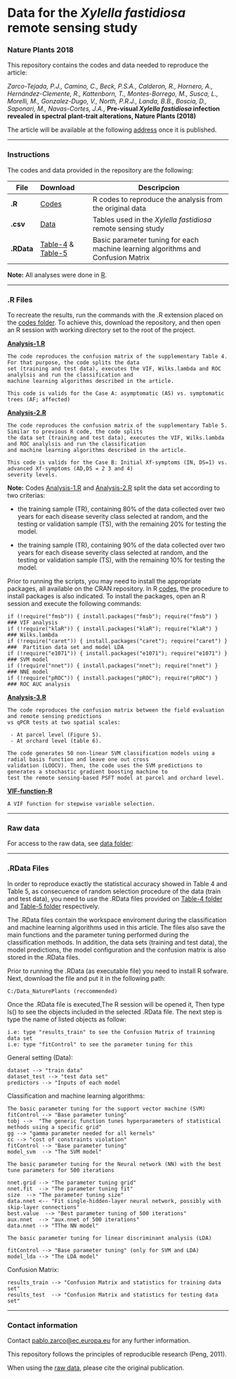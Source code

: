 
# Data for the <i>Xylella fastidiosa</i> remote sensing study
### Nature Plants 2018 

This repository contains the codes and data needed to reproduce the article:

*Zarco-Tejada, P.J., Camino, C., Beck, P.S.A., Calderon, R., Hornero, A., Hernández-Clemente, R., Kattenborn, T., Montes-Borrego, M., Susca, L., Morelli, M., Gonzalez-Dugo, V., North, P.R.J., Landa, B.B., Boscia, D., Saponari, M., Navas-Cortes, J.A.,* <b>Pre-visual <i>Xylella fastidiosa</i> infection revealed in spectral plant-trait alterations, Nature Plants (2018)</b>

The article will be available at the following [address](https://www.nature.com/nplants/) once it is published.
___

### Instructions

The codes and data provided in the repository are the following:
 
| File | Download | Descripcion |
| ------------- |:-------------| -----|
| **.R** | [Codes](https://github.com/Quantalab/Xf-NPlants-2018/tree/master/codes) | R codes to reproduce the analysis from the original data |
| **.csv** | [Data](https://github.com/Quantalab/Xf-NPlants-2018/tree/master/Data) | Tables used in the <i>Xylella fastidiosa</i> remote sensing study|
| **.RData** | [Table-4](https://github.com/Quantalab/Xf-NPlants-2018/tree/master/Table_4) & [Table-5](https://github.com/Quantalab/Xf-NPlants-2018/tree/master/Table_5) | Basic parameter tuning for each machine learning algorithms and Confusion Matrix|

<b>Note:</b> All analyses were done in [R](https://cran.r-project.org/). 
___

### .R Files

To recreate the results, run the commands with the .R extension placed on the [codes folder](https://github.com/Quantalab/Xf-NPlants-2018/tree/master/codes). To achieve this, download the repository, and then open an R session with working directory set to the root of the project.

<b>[Analysis-1.R](https://github.com/Quantalab/Xf-NPlants-2018/blob/master/codes/Analysis1.R) </b>
<br/> 
```
The code reproduces the confusion matrix of the supplementary Table 4. For that purpose, the code splits the data 
set (training and test data), executes the VIF, Wilks.lambda and ROC analylsis and run the classification and
machine learning algorithms described in the article.

This code is valids for the Case A: asymptomatic (AS) vs. symptomatic trees (AF; affected)
```
<b>[Analysis-2.R](https://github.com/Quantalab/Xf-NPlants-2018/blob/master/codes/Analysis2.R) </b><br/>

```
The code reproduces the confusion matrix of the supplementary Table 5. Similar to previous R code, the code splits
the data set (training and test data), executes the VIF, Wilks.lambda and ROC analylsis and run the classification 
and machine learning algorithms described in the article.

This code is valids for the Case B: Initial Xf-symptoms (IN, DS=1) vs. advanced Xf-symptoms (AD,DS = 2 3 and 4) 
severity levels. 
```
<b>Note:</b> Codes [Analysis-1.R](https://github.com/Quantalab/Xf-NPlants-2018/blob/master/codes/Analysis1.R) and [Analysis-2.R](https://github.com/Quantalab/Xf-NPlants-2018/blob/master/codes/Analysis2.R) split the data set according to two criterias:
<br>
 - the training sample (TR), containing 80% of the data collected over two years for each disease severity class selected at random, and the testing or validation sample (TS), with the remaining 20% for testing  the model.

 - the training sample (TR), containing 90% of the data collected over two years for each disease severity class selected at random, and the testing or validation sample (TS), with the remaining 10% for testing  the model.
 
Prior to running the scripts, you may need to install the appropriate packages, all available on the CRAN repository. In R [codes](https://github.com/Quantalab/Xf-NPlants-2018/tree/master/codes), the procedure to install packages is also indicated. To install the packages, open an R session and execute the following commands:
 
```
if (!require("fmsb")) { install.packages("fmsb"); require("fmsb") }  ### VIF analysis
if (!require("klaR")) { install.packages("klaR"); require("klaR") }  ### Wilks.lambda
if (!require("caret")) { install.packages("caret"); require("caret") }  ###  Partition data set and model LDA
if (!require("e1071")) { install.packages("e1071"); require("e1071") }  ### SVM model
if (!require("nnet")) { install.packages("nnet"); require("nnet") }  ### NNE model
if (!require("pROC")) { install.packages("pROC"); require("pROC") }  ### ROC AUC analysis
```
<b>[Analysis-3.R](https://github.com/Quantalab/Xf-NPlants-2018/blob/master/codes/Analysis3.R)</b><br/>
```
The code reproduces the confusion matrix between the field evaluation and remote sensing predictions 
vs qPCR tests at two spatial scales:

 - At parcel level (Figure 5).
 - At orchard level (table 6).
 
The code generates 50 non-linear SVM classification models using a radial basis function and leave one out cross 
validation (LOOCV). Then, the code uses the SVM predictions to generates a stochastic gradient boosting machine to 
test the remote sensing-based PSFT model at parcel and orchard level. 
```
<b>[ VIF-function-R](https://github.com/Quantalab/Xf-NPlants-2018/blob/master/codes/vif_function.r)</b><br/>
```
A VIF function for stepwise variable selection.

```
___

### Raw data

For access to the raw data, see [data folder](https://github.com/Quantalab/Xf-NPlants-2018/tree/master/Data):</b>
___

### .RData Files

In order to reproduce exactly the statistical accuracy showed in Table 4 and Table 5, as consecuence of random selection procedure of the data (train and test data), you need to use the .RData files provided on [Table-4 folder](https://github.com/Quantalab/Xf-NPlants-2018/tree/master/Table_4) and [Table-5 folder](https://github.com/Quantalab/Xf-NPlants-2018/tree/master/Table_4) respectively. 

The .RData files contain the workspace enviroment during the classification and machine learning algorithms used in this article. The files also save the main functions and the parameter tuning performed during the classification methods. In addition, the data sets (training and test data), the model predictions, the model configuration and the confusion matrix is also stored in the .RData files.

Prior to running the .RData (as executable file)  you need to install R sofware. Next, download the file and put it in the following path:
```
C:/Data_NaturePlants (reccommended)
```
Once the .RData file is executed,The R session will be opened it, Then type ls() to see the objects included in the selected .RData file. The next step is type the name of listed objects as follow:

````
i.e: type "results_train" to see the Confusion Matrix of trainning data set
i.e: type "fitControl" to see the parameter tuning for this
````
General setting (Data):
````
dataset --> "train data"
dataset_test --> "test data set"
predictors --> "Inputs of each model
````
Classification and machine learning algorithms:
````
The basic parameter tuning for the support vector machine (SVM)
fitControl --> "Base parameter tuning" 
tobj -->  "The generic function tunes hyperparameters of statistical methods using a specific grid" 
gg --> "gamma parameter needed for all kernels" 
cc --> "cost of constraints violation"
fitControl --> "Base parameter tuning"
model_svm  --> "The SVM model"

The basic parameter tuning for the Neural network (NN) with the best tune parameters for 500 iterations

nnet.grid --> "The parameter tuning grid"
nnet.fit  --> "The parameter tuning fit"
size  --> "The parameter tuning size"
data.nnet <-- "Fit single-hidden-layer neural network, possibly with skip-layer connections"
best.value  --> "Best parameter tuning of 500 iterations"
aux.nnet  --> "aux.nnet of 500 iterations"
data.nnet --> "TThe NN model"

The basic parameter tuning for linear discriminant analysis (LDA)

fitControl --> "Base parameter tuning" (only for SVM and LDA)
model_lda --> "The LDA model"
````
Confusion Matrix:
````
results_train --> "Confusion Matrix and statistics for training data set"
results_test  --> "Confusion Matrix and statistics for testing data set"
````
___

### Contact information

Contact pablo.zarco@ec.europa.eu for any further information.

This repository follows the principles of reproducible research (Peng, 2011).

When using the [raw data](https://github.com/Quantalab/Xf-NPlants-2018/tree/master/Data), please cite the original publication.
